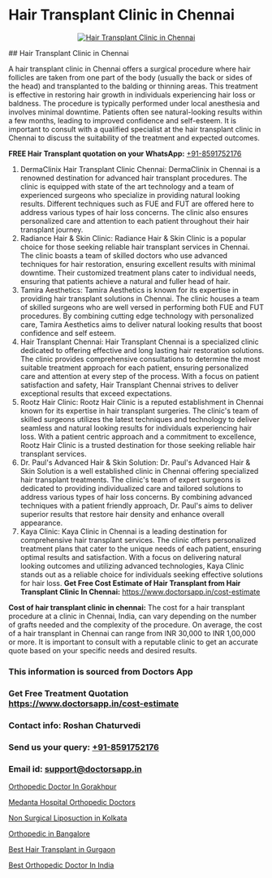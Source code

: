 # Hair Transplant Clinic in Chennai

<p align="center">
  <a href="https://doctorsapp.co.in/treatment/hair-transplant">
    <img src="https://doctorsapp.co.in/uploads/treatment_image/transplant.jpg" alt="Hair Transplant Clinic in Chennai">
  </a>
</p>
## Hair Transplant Clinic in Chennai

A hair transplant clinic in Chennai offers a surgical procedure where hair follicles are taken from one part of the body (usually the back or sides of the head) and transplanted to the balding or thinning areas. This treatment is effective in restoring hair growth in individuals experiencing hair loss or baldness. The procedure is typically performed under local anesthesia and involves minimal downtime. Patients often see natural-looking results within a few months, leading to improved confidence and self-esteem. It is important to consult with a qualified specialist at the hair transplant clinic in Chennai to discuss the suitability of the treatment and expected outcomes.

**FREE Hair Transplant quotation on your WhatsApp:**  [+91-8591752176](https://api.whatsapp.com/send?phone=8591752176)

1) DermaClinix   Hair Transplant Clinic Chennai: DermaClinix in Chennai is a renowned destination for advanced hair transplant procedures. The clinic is equipped with state of the art technology and a team of experienced surgeons who specialize in providing natural looking results. Different techniques such as FUE and FUT are offered here to address various types of hair loss concerns. The clinic also ensures personalized care and attention to each patient throughout their hair transplant journey.
2) Radiance Hair & Skin Clinic: Radiance Hair & Skin Clinic is a popular choice for those seeking reliable hair transplant services in Chennai. The clinic boasts a team of skilled doctors who use advanced techniques for hair restoration, ensuring excellent results with minimal downtime. Their customized treatment plans cater to individual needs, ensuring that patients achieve a natural and fuller head of hair.
3) Tamira Aesthetics: Tamira Aesthetics is known for its expertise in providing hair transplant solutions in Chennai. The clinic houses a team of skilled surgeons who are well versed in performing both FUE and FUT procedures. By combining cutting edge technology with personalized care, Tamira Aesthetics aims to deliver natural looking results that boost confidence and self esteem.
4) Hair Transplant Chennai: Hair Transplant Chennai is a specialized clinic dedicated to offering effective and long lasting hair restoration solutions. The clinic provides comprehensive consultations to determine the most suitable treatment approach for each patient, ensuring personalized care and attention at every step of the process. With a focus on patient satisfaction and safety, Hair Transplant Chennai strives to deliver exceptional results that exceed expectations.
5) Rootz Hair Clinic: Rootz Hair Clinic is a reputed establishment in Chennai known for its expertise in hair transplant surgeries. The clinic's team of skilled surgeons utilizes the latest techniques and technology to deliver seamless and natural looking results for individuals experiencing hair loss. With a patient centric approach and a commitment to excellence, Rootz Hair Clinic is a trusted destination for those seeking reliable hair transplant services.
6) Dr. Paul's Advanced Hair & Skin Solution: Dr. Paul's Advanced Hair & Skin Solution is a well established clinic in Chennai offering specialized hair transplant treatments. The clinic's team of expert surgeons is dedicated to providing individualized care and tailored solutions to address various types of hair loss concerns. By combining advanced techniques with a patient friendly approach, Dr. Paul's aims to deliver superior results that restore hair density and enhance overall appearance.
7) Kaya Clinic: Kaya Clinic in Chennai is a leading destination for comprehensive hair transplant services. The clinic offers personalized treatment plans that cater to the unique needs of each patient, ensuring optimal results and satisfaction. With a focus on delivering natural looking outcomes and utilizing advanced technologies, Kaya Clinic stands out as a reliable choice for individuals seeking effective solutions for hair loss.
**Get Free Cost Estimate of Hair Transplant from Hair Transplant Clinic In Chennai:** https://www.doctorsapp.in/cost-estimate

**Cost of hair transplant clinic in chennai:**
The cost for a hair transplant procedure at a clinic in Chennai, India, can vary depending on the number of grafts needed and the complexity of the procedure. On average, the cost of a hair transplant in Chennai can range from INR 30,000 to INR 1,00,000 or more. It is important to consult with a reputable clinic to get an accurate quote based on your specific needs and desired results.

### This information is sourced from Doctors App 
### Get Free Treatment Quotation https://www.doctorsapp.in/cost-estimate
### Contact info: Roshan Chaturvedi 
### Send us your query: [+91-8591752176](https://api.whatsapp.com/send?phone=8591752176) 
### Email id: support@doctorsapp.in

[Orthopedic Doctor In Gorakhpur](https://www.linkedin.com/pulse/orthopedic-doctor-gorakhpur-knee-replacement-treatment-i1z3e?trackingId=j4SZx%2BShD2eULoXOyQaLvQ%3D%3D&lipi=urn%3Ali%3Apage%3Ad_flagship3_company_admin%3BII%2FSNcWiSiigR90SV5cfEQ%3D%3D)

[Medanta Hospital Orthopedic Doctors](https://www.linkedin.com/pulse/medanta-hospital-orthopedic-doctors-doctorsapp-chittagong-w060e?trackingId=5%2BjqBnvtDjFTSd0iMtntZA%3D%3D&lipi=urn%3Ali%3Apage%3Ad_flagship3_company_admin%3BUjs5mcUZR9ewYOKOFkpg2w%3D%3D)

[Non Surgical Liposuction in Kolkata](https://medium.com/@kushalrao10/non-surgical-liposuction-in-kolkata-00adf2397a42)

[Orthopedic in Bangalore](https://medium.com/@manish632504/orthopedic-in-bangalore-9a8bbd99fedb)

[Best Hair Transplant in Gurgaon](https://doctors-apps.github.io/doctorsapp/best-hair-transplant-in-gurgaon)

[Best Orthopedic Doctor In India](https://doctors-apps.github.io/doctorsapp/best-orthopedic-doctor-in-india)

